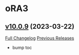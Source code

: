 # oRA3

## [v10.0.9](https://github.com/BigWigsMods/oRA3/tree/v10.0.9) (2023-03-22)
[Full Changelog](https://github.com/BigWigsMods/oRA3/compare/v10.0.8...v10.0.9) [Previous Releases](https://github.com/BigWigsMods/oRA3/releases)

- bump toc  
